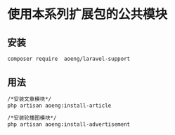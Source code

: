 使用本系列扩展包的公共模块
======



## 安装
```bash
composer require  aoeng/laravel-support
```
## 用法
```bash
/*安装文章模块*/
php artisan aoeng:install-article 

/*安装轮播图模块*/
php artisan aoeng:install-advertisement 
```
